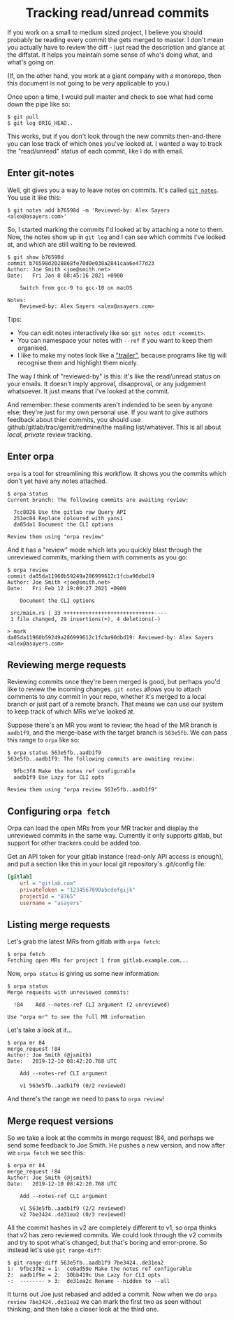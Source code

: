 <h1 align="center">Tracking read/unread commits</h1>

If you work on a small to medium sized project, I believe you should probably
be reading every commit the gets merged to master.  I don't mean you actually
have to review the diff - just read the description and glance at the diffstat.
It helps you maintain some sense of who's doing what, and what's going on.

(If, on the other hand, you work at a giant company with a monorepo, then
this document is not going to be very applicable to you.)

Once upon a time, I would pull master and check to see what had come down
the pipe like so:

```
$ git pull
$ git log ORIG_HEAD..
```

This works, but if you don't look through the new commits then-and-there you
can lose track of which ones you've looked at.  I wanted a way to track the
"read/unread" status of each commit, like I do with email.

## Enter git-notes

Well, git gives you a way to leave notes on commits.  It's called [`git
notes`].  You use it like this:

```
$ git notes add b76598d -m 'Reviewed-by: Alex Sayers <alex@asayers.com>'
```

So, I started marking the commits I'd looked at by attaching a note to them.
Now, the notes show up in `git log` and I can see which commits I've looked
at, and which are still waiting to be reviewed.

```
$ git show b76598d
commit b76598d2028868fe70d0e038a2841caa6e477d23
Author: Joe Smith <joe@smith.net>
Date:   Fri Jan 8 08:45:16 2021 +0900

    Switch from gcc-9 to gcc-10 on macOS

Notes:
    Reviewed-by: Alex Sayers <alex@asayers.com>
```

Tips:

* You can edit notes interactively like so: `git notes edit <commit>`.
* You can namespace your notes with `--ref` if you want to keep them organised.
* I like to make my notes look like a ["trailer"], because programs like
  tig will recognise them and highlight them nicely.

The way I think of "reviewed-by" is this: it's like the read/unread status
on your emails.  It doesn't imply approval, disapproval, or any judgement
whatsoever.  It just means that I've looked at the commit.

And remember: these comments aren't indended to be seen by anyone else;
they're just for my own personal use.  If you want to give authors feedback
about thier commits, you should use github/gitlab/trac/gerrit/redmine/the
mailing list/whatever.  This is all about _local, private_ review tracking.

[`git notes`]: https://git-scm.com/docs/git-notes
["trailer"]: https://git-scm.com/docs/git-interpret-trailers

## Enter orpa

`orpa` is a tool for streamlining this workflow.  It shows you the commits
which don't yet have any notes attached.

```
$ orpa status
Current branch: The following commits are awaiting review:

  7cc8026 Use the gitlab raw Query API
  251ec84 Replace coloured with yansi
  da05da1 Document the CLI options

Review them using "orpa review"
```

And it has a "review" mode which lets you quickly blast through the unreviewed
commits, marking them with comments as you go:

```
$ orpa review
commit da05da11960b59249a286999612c1fcba90dbd19
Author: Joe Smith <joe@smith.net>
Date:   Fri Feb 12 19:09:27 2021 +0900

    Document the CLI options

 src/main.rs | 33 +++++++++++++++++++++++++++++----
 1 file changed, 29 insertions(+), 4 deletions(-)

> mark
da05da11960b59249a286999612c1fcba90dbd19: Reviewed-by: Alex Sayers <alex@asayers.com>
```

## Reviewing merge requests

Reviewing commits once they're been merged is good, but perhaps you'd like
to review the incoming changes.  `git notes` allows you to attach comments
to _any_ commit in your repo, whether it's merged to a local branch or just
part of a remote branch.  That means we can use our system to keep track of
which MRs we've looked at.

Suppose there's an MR you want to review; the head of the MR branch is
`aadb1f9`, and the merge-base with the target branch is `563e5fb`.  We can
pass this range to `orpa` like so:

```
$ orpa status 563e5fb..aadb1f9
563e5fb..aadb1f9: The following commits are awaiting review:

  9fbc3f8 Make the notes ref configurable
  aadb1f9 Use Lazy for CLI opts

Review them using "orpa review 563e5fb..aadb1f9"
```

## Configuring `orpa fetch`

Orpa can load the open MRs from your MR tracker and display the unreviewed
commits in the same way.  Currently it only supports gitlab, but support
for other trackers could be added too.

Get an API token for your gitlab instance (read-only API access is enough),
and put a section like this in your local git repository's .git/config file:

```ini
[gitlab]
    url = "gitlab.com"
    privateToken = "1234567890abcdefgijk"
    projectId = "8765"
    username = "asayers"
```

## Listing merge requests

Let's grab the latest MRs from gitlab with `orpa fetch`:

```
$ orpa fetch
Fetching open MRs for project 1 from gitlab.example.com...
```

Now, `orpa status` is giving us some new information:

```
$ orpa status
Merge requests with unreviewed commits:

  !84    Add --notes-ref CLI argument (2 unreviewed)

Use "orpa mr" to see the full MR information
```

Let's take a look at it...

```
$ orpa mr 84
merge_request !84
Author: Joe Smith (@jsmith)
Date:   2019-12-10 08:42:20.768 UTC

    Add --notes-ref CLI argument

    v1 563e5fb..aadb1f9 (0/2 reviewed)
```

And there's the range we need to pass to `orpa review`!

## Merge request versions

So we take a look at the commits in merge request !84, and perhaps we send
some feedback to Joe Smith.  He pushes a new version, and now after we
`orpa fetch` we see this:

```
$ orpa mr 84
merge_request !84
Author: Joe Smith (@jsmith)
Date:   2019-12-10 08:42:20.768 UTC

    Add --notes-ref CLI argument

    v1 563e5fb..aadb1f9 (2/2 reviewed)
    v2 7be3424..de31ea2 (0/3 reviewed)
```

All the commit hashes in v2 are completely different to v1, so orpa thinks
that v2 has zero reviewed commits.  We could look through the v2 commits and
try to spot what's changed, but that's boring and error-prone.  So instead
let's use `git range-diff`:

```
$ git range-diff 563e5fb..aadb1f9 7be3424..de31ea2
1:  9fbc3f82 = 1:  ce0ad59e Make the notes ref configurable
2:  aadb1f9e = 2:  30bb419c Use Lazy for CLI opts
-:  -------- > 3:  de31ea2c Rename --hidden to --all
```

It turns out Joe just rebased and added a commit.  Now when we do `orpa
review 7be3424..de31ea2` we can mark the first two as seen without thinking,
and then take a closer look at the third one.
